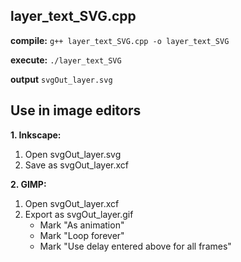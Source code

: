 ## layer_text_SVG.cpp

**compile:**
`g++ layer_text_SVG.cpp -o layer_text_SVG`

**execute:**
`./layer_text_SVG`

**output**
`svgOut_layer.svg`

## Use in image editors	

**1. Inkscape:**
1. Open svgOut_layer.svg
2. Save as svgOut_layer.xcf

**2. GIMP:**
1. Open svgOut_layer.xcf
2. Export as svgOut_layer.gif
   - Mark "As animation"
   - Mark "Loop forever"
   - Mark "Use delay entered above for all frames"